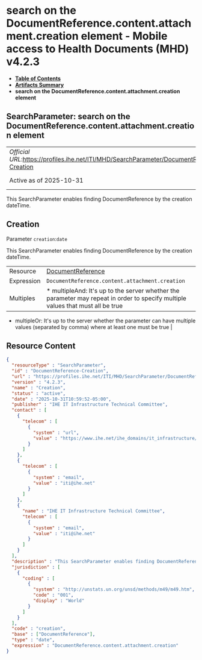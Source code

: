 # search on the DocumentReference.content.attachment.creation element - Mobile access to Health Documents (MHD) v4.2.3

* [**Table of Contents**](toc.md)
* [**Artifacts Summary**](artifacts.md)
* **search on the DocumentReference.content.attachment.creation element**

## SearchParameter: search on the DocumentReference.content.attachment.creation element 

| | |
| :--- | :--- |
| *Official URL*:https://profiles.ihe.net/ITI/MHD/SearchParameter/DocumentReference-Creation | *Version*:4.2.3 |
| Active as of 2025-10-31 | *Computable Name*:Creation |

 
This SearchParameter enables finding DocumentReference by the creation dateTime. 

## Creation

Parameter `creation`:`date`

This SearchParameter enables finding DocumentReference by the creation dateTime.

| | |
| :--- | :--- |
| Resource | [DocumentReference](http://hl7.org/fhir/R4/documentreference.html) |
| Expression | `DocumentReference.content.attachment.creation` |
| Multiples | * multipleAnd: It's up to the server whether the parameter may repeat in order to specify multiple values that must all be true
* multipleOr: It's up to the server whether the parameter can have multiple values (separated by comma) where at least one must be true
 |



## Resource Content

```json
{
  "resourceType" : "SearchParameter",
  "id" : "DocumentReference-Creation",
  "url" : "https://profiles.ihe.net/ITI/MHD/SearchParameter/DocumentReference-Creation",
  "version" : "4.2.3",
  "name" : "Creation",
  "status" : "active",
  "date" : "2025-10-31T10:59:52-05:00",
  "publisher" : "IHE IT Infrastructure Technical Committee",
  "contact" : [
    {
      "telecom" : [
        {
          "system" : "url",
          "value" : "https://www.ihe.net/ihe_domains/it_infrastructure/"
        }
      ]
    },
    {
      "telecom" : [
        {
          "system" : "email",
          "value" : "iti@ihe.net"
        }
      ]
    },
    {
      "name" : "IHE IT Infrastructure Technical Committee",
      "telecom" : [
        {
          "system" : "email",
          "value" : "iti@ihe.net"
        }
      ]
    }
  ],
  "description" : "This SearchParameter enables finding DocumentReference by the creation dateTime.",
  "jurisdiction" : [
    {
      "coding" : [
        {
          "system" : "http://unstats.un.org/unsd/methods/m49/m49.htm",
          "code" : "001",
          "display" : "World"
        }
      ]
    }
  ],
  "code" : "creation",
  "base" : ["DocumentReference"],
  "type" : "date",
  "expression" : "DocumentReference.content.attachment.creation"
}

```

